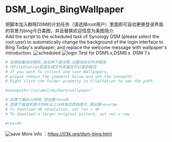 # DSM_Login_BingWallpaper
把脚本加入群晖DSM的计划任务（请选择root用户）里面即可自动更换登录界面的背景为bing今日美图，并且替换欢迎信息为美图简介.   
Add the script to the scheduled task of Synology DSM (please select the root user) to automatically change the background of the login interface to Bing Today's wallpaper, and replace the welcome message with wallpaper's introduction.
![scheduled](https://i.loli.net/2019/01/11/5c378d53206a0.png)
![login](https://s2.loli.net/2022/08/23/AGm1wq3lUskbYTL.png)
Test for DSM5.x,DSM6.x. DSM 7.x 
```sh
# 如需收集保存壁纸,请去掉下面注释,设置保存文件夹路径
# 在FileStation里面右键文件夹属性可以看到路径
# If you want to collect and save Wallpapers, 
# please remove the comments below and set the savepath.
# Right click the folder property in FileStation to see the path.

#savepath="/volume1/myshare/wallpaper"

# 如需下载4k分辨率,请设置res=4k
# 如需下载体积更大的4k以上分辨率的原始图片,请设置res=raw
# To download 4K resolution, set res = 4K
# To download a larger original picture, set res = raw

#res=4k   
```
![save](https://s2.loli.net/2022/08/23/YRUFpG4kK1iV7dy.png)
More info ：https://03k.org/dsm-bing.html    
